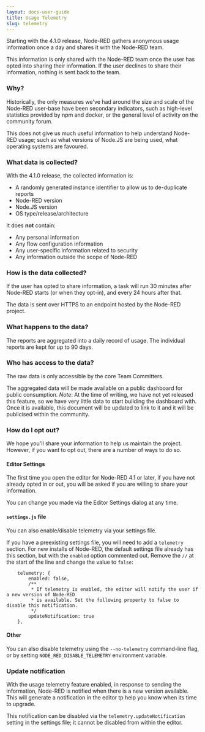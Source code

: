 ```yaml
---
layout: docs-user-guide
title: Usage Telemetry
slug: telemetry
---
```



Starting with the 4.1.0 release, Node-RED gathers anonymous usage information once
a day and shares it with the Node-RED team.

This information is only shared with the Node-RED team once the user has opted
into sharing their information. If the user declines to share their information,
nothing is sent back to the team.

### Why?

Historically, the only measures we've had around the size and scale of the Node-RED
user-base have been secondary indicators, such as high-level statistics provided
by npm and docker, or the general level of activity on the community forum.

This does not give us much useful information to help understand Node-RED usage;
such as what versions of Node.JS are being used, what operating systems are favoured.


### What data is collected?

With the 4.1.0 release, the collected information is:
 - A randomly generated instance identifier to allow us to de-duplicate reports
 - Node-RED version
 - Node.JS version
 - OS type/release/architecture

It does **not** contain:
 - Any personal information
 - Any flow configuration information
 - Any user-specific information related to security
 - Any information outside the scope of Node-RED

### How is the data collected?

If the user has opted to share information, a task will run 30 minutes after
Node-RED starts (or when they opt-in), and every 24 hours after that.

The data is sent over HTTPS to an endpoint hosted by the Node-RED project.

### What happens to the data?

The reports are aggregated into a daily record of usage. The individual reports
are kept for up to 90 days.

### Who has access to the data?

The raw data is only accessible by the core Team Committers.

The aggregated data will be made available on a public dashboard for public
consumption. _Note_: At the time of writing, we have not yet released this feature,
so we have very little data to start building the dashboard with. Once it is available,
this document will be updated to link to it and it will be publicised within the community.

### How do I opt out?

We hope you'll share your information to help us maintain the project. However, 
if you want to opt out, there are a number of ways to do so.

#### Editor Settings

The first time you open the editor for Node-RED 4.1 or later, if you have not
already opted in or out, you will be asked if you are willing to share your information.

You can change you made via the Editor Settings dialog at any time.

#### `settings.js` file

You can also enable/disable telemetry via your settings file.

If you have a preexisting settings file, you will need to add a `telemetry` section.
For new installs of Node-RED, the default settings file already has this section, but
with the `enabled` option commented out. Remove the `//` at the start of the line
and change the value to `false`:

```
    telemetry: {
        enabled: false,
        /**
         * If telemetry is enabled, the editor will notify the user if a new version of Node-RED
         * is available. Set the following property to false to disable this notification.
         */
        updateNotification: true
    },
```

#### Other

You can also disable telemetry using the `--no-telemetry` command-line flag, or by setting
`NODE_RED_DISABLE_TELEMETRY` environment variable.

### Update notification

With the usage telemetry feature enabled, in response to sending the information, Node-RED
is notified when there is a new version available. This will generate a notification
in the editor tp help you know when its time to upgrade.

This notification can be disabled via the `telemetry.updateNotification` setting in the
settings file; it cannot be disabled from within the editor.

